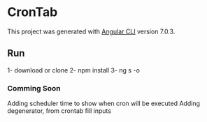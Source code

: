 # CronTab

This project was generated with [Angular CLI](https://github.com/angular/angular-cli) version 7.0.3.


## Run

1- download or clone
2- npm install
3- ng s -o

### Comming Soon

Adding scheduler time to show when cron will be executed
Adding degenerator, from crontab fill inputs
